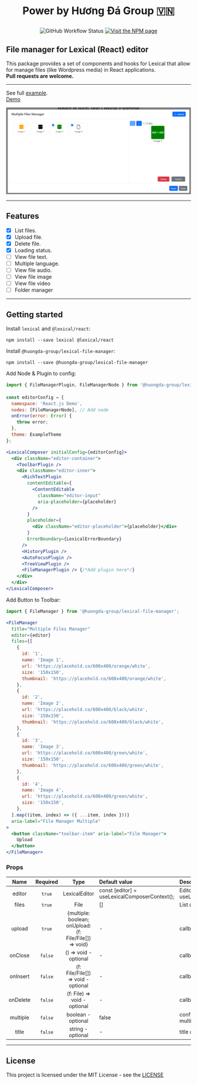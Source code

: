 # <p align="center">Power by Hương Đá Group 🇻🇳 </p>
<p align="center">
  <img alt="GitHub Workflow Status" src="https://img.shields.io/github/actions/workflow/status/huongda-group/lexical-file-manager/tests.yml"/>
  <a href="https://www.npmjs.com/package/lexical">
    <img alt="Visit the NPM page" src="https://img.shields.io/npm/v/@huongda-group/lexical-file-manager"/>
  </a>
</p>

## File manager for Lexical (React) editor

This package provides a set of components and hooks for Lexical that allow for manage files (like Wordpress media) in React applications.
<br />
<b>Pull requests are welcome.</b>
***

See full [example](https://github.com/huongda-group/lexical-file-manager/tree/main/example).
<br />
[Demo](https://lexical-file-manager.huongda.dev)

![Hương Đá Group Lexical file manager](https://github.com/huongda-group/lexical-file-manager/blob/main/preview/1.png?raw=true "Hương Đá Group Lexical file manager")

***
## Features
- [x] List files.
- [x] Upload file.
- [x] Delete file.
- [x] Loading status.
- [ ] View file text.
- [ ] Multiple language.
- [ ] View file audio.
- [ ] View file image
- [ ] View file video
- [ ] Folder manager
***
## Getting started
Install `lexical` and `@lexical/react`:

```
npm install --save lexical @lexical/react
```
Install `@huongda-group/lexical-file-manager`:
```
npm install --save @huongda-group/lexical-file-manager
```

Add Node & Plugin to config:
```jsx
import { FileManagerPlugin, FileManagerNode } from '@huongda-group/lexical-file-manager';

const editorConfig = {
  namespace: 'React.js Demo',
  nodes: [FileManagerNode], // Add node
  onError(error: Error) {
    throw error;
  },
  theme: ExampleTheme
};
```
```jsx
<LexicalComposer initialConfig={editorConfig}>
  <div className="editor-container">
    <ToolbarPlugin />
    <div className="editor-inner">
      <RichTextPlugin
        contentEditable={
          <ContentEditable
            className="editor-input"
            aria-placeholder={placeholder}
          />
        }
        placeholder={
          <div className="editor-placeholder">{placeholder}</div>
        }
        ErrorBoundary={LexicalErrorBoundary}
      />
      <HistoryPlugin />
      <AutoFocusPlugin />
      <TreeViewPlugin />
      <FileManagerPlugin /> {/*Add plugin here*/}
    </div>
  </div>
</LexicalComposer>
```
Add Button to Toolbar:
```jsx
import { FileManager } from '@huongda-group/lexical-file-manager';
````
```jsx
<FileManager
  title="Multiple Files Manager"
  editor={editor}
  files={[
    {
      id: '1',
      name: 'Image 1',
      url: 'https://placehold.co/600x400/orange/white',
      size: '150x150',
      thumbnail: 'https://placehold.co/600x400/orange/white',
    },
    {
      id: '2',
      name: 'Image 2',
      url: 'https://placehold.co/600x400/black/white',
      size: '150x150',
      thumbnail: 'https://placehold.co/600x400/black/white',
    },
    {
      id: '3',
      name: 'Image 3',
      url: 'https://placehold.co/600x400/green/white',
      size: '150x150',
      thumbnail: 'https://placehold.co/600x400/green/white',
    },
    {
      id: '4',
      name: 'Image 4',
      url: 'https://placehold.co/600x400/green/white',
      size: '150x150',
    },
  ].map((item, index) => ({ ...item, index }))}
  aria-label="File Manager Multiple"
>
  <button className="toolbar-item" aria-label="File Manager">
    Upload
  </button>
</FileManager>
```
### Props
| Name     |  Required   |                          Type                           |  Default value                                |  Description                                  |
|:--------:|:-----------:|:-------------------------------------------------------:|:----------------------------------------------|:----------------------------------------------|
| editor   | ```true```  |                      LexicalEditor                      | const [editor] = useLexicalComposerContext(); | Editor from useLexicalComposerContext()       |
| files    | ```true```  |                          File                           | []                                            | List of files to add                          |
| upload   | ```true```  | {multiple: boolean; onUpload: (f: File/File[]) => void} | -                                            | callback when upload                          |
| onClose  | ```false``` |                  () => void - optional                  |                            -                             | callback when close modal                     |
| onInsert | ```false``` |           (f: File/File[]) => void - optional           |                            -                            | callback when insert file/files               |
| onDelete | ```false``` |              (f: File) => void - optional               |                            -                            | callback when delete file                     |
| multiple | ```false``` |                   boolean - optional                    |                          false                          | config upload simple or multiple files        |
| title    | ```false``` |                    string - optional                    |                            -                            | title of modal                                |

***
## License
This project is licensed under the MIT License - see the [LICENSE](https://github.com/huongda-group/lexical-file-manager/blob/main/LICENSE)
